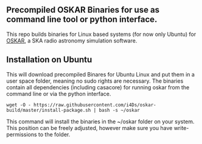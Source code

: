 ## Precompiled OSKAR Binaries for use as command line tool or python interface.

This repo builds binaries for Linux based systems (for now only Ubuntu) for [OSKAR](https://github.com/OxfordSKA/OSKAR), a SKA radio astronomy simulation software.

## Installation on Ubuntu


This will download precompiled Binares for Ubuntu Linux and put them in a user space folder, meaning no sudo rights are necessary.
The binaries contain all dependencies (including casacore) for running oskar from the command line or via the python interface.

```shell
wget -O - https://raw.githubusercontent.com/i4Ds/oskar-build/master/install-package.sh | bash -s ~/oskar
```

This command will install the binaries in the ~/oskar folder on your system. This position can be freely adjusted, however make sure you have write-permissions to the folder.
